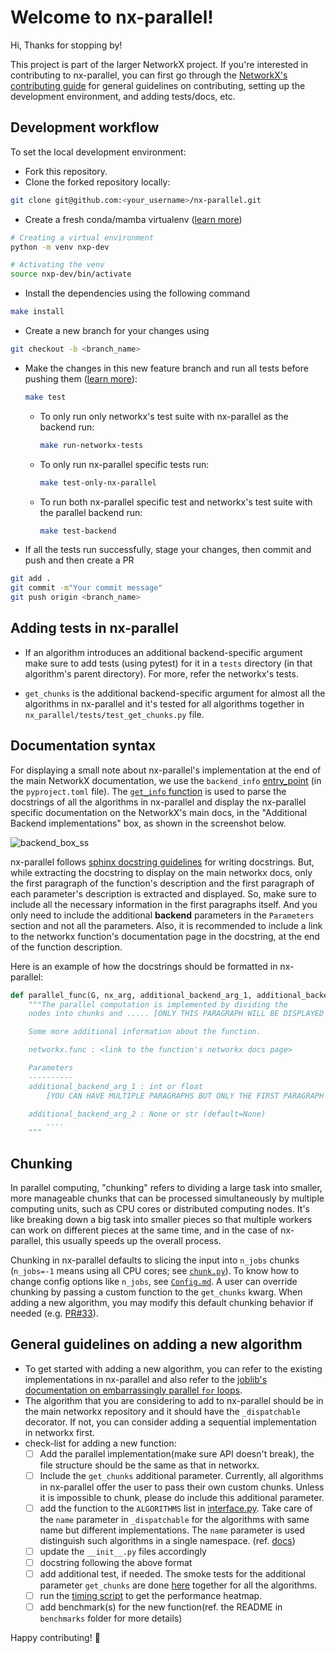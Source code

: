 # Welcome to nx-parallel!

Hi, Thanks for stopping by!

This project is part of the larger NetworkX project. If you're interested in contributing to nx-parallel, you can first go through the [NetworkX's contributing guide](https://github.com/networkx/networkx/blob/main/CONTRIBUTING.rst) for general guidelines on contributing, setting up the development environment, and adding tests/docs, etc.

## Development workflow

To set the local development environment:

- Fork this repository.
- Clone the forked repository locally:

```.sh
git clone git@github.com:<your_username>/nx-parallel.git
```

- Create a fresh conda/mamba virtualenv ([learn more](https://github.com/networkx/networkx/blob/main/CONTRIBUTING.rst#development-workflow))

```.sh
# Creating a virtual environment
python -m venv nxp-dev

# Activating the venv
source nxp-dev/bin/activate
```

- Install the dependencies using the following command

```.sh
make install
```

- Create a new branch for your changes using

```.sh
git checkout -b <branch_name>
```

- Make the changes in this new feature branch and run all tests before pushing them ([learn more](https://networkx.org/documentation/latest/reference/backends.html#testing-the-custom-backend)):

    ```.sh
    make test
    ```

    - To only run only networkx's test suite with nx-parallel as the backend run:

        ```.sh
        make run-networkx-tests
        ```
    
    - To only run nx-parallel specific tests run:

        ```.sh
        make test-only-nx-parallel
        ```

    - To run both nx-parallel specific test and networkx's test suite with the parallel backend run:

        ```.sh
        make test-backend
        ```

- If all the tests run successfully, stage your changes, then commit and push and then create a PR

```.sh
git add .
git commit -m"Your commit message"
git push origin <branch_name>
```

## Adding tests in nx-parallel

- If an algorithm introduces an additional backend-specific argument make sure to add tests (using pytest) for it in a `tests` directory (in that algorithm's parent directory). For more, refer the networkx's tests.

- `get_chunks` is the additional backend-specific argument for almost all the algorithms in nx-parallel and it's tested for all algorithms together in `nx_parallel/tests/test_get_chunks.py` file.

## Documentation syntax

For displaying a small note about nx-parallel's implementation at the end of the main NetworkX documentation, we use the `backend_info` [entry_point](https://packaging.python.org/en/latest/specifications/entry-points/#entry-points) (in the `pyproject.toml` file). The [`get_info` function](./_nx_parallel/__init__.py) is used to parse the docstrings of all the algorithms in nx-parallel and display the nx-parallel specific documentation on the NetworkX's main docs, in the "Additional Backend implementations" box, as shown in the screenshot below.

![backend_box_ss](./assets/images/backend_box_ss.png)

nx-parallel follows [sphinx docstring guidelines](https://the-ultimate-sphinx-tutorial.readthedocs.io/en/latest/_guide/_styleguides/docstrings-guidelines.html) for writing docstrings. But, while extracting the docstring to display on the main networkx docs, only the first paragraph of the function's description and the first paragraph of each parameter's description is extracted and displayed. So, make sure to include all the necessary information in the first paragraphs itself. And you only need to include the additional **backend** parameters in the `Parameters` section and not all the parameters. Also, it is recommended to include a link to the networkx function's documentation page in the docstring, at the end of the function description.

Here is an example of how the docstrings should be formatted in nx-parallel:

```.py
def parallel_func(G, nx_arg, additional_backend_arg_1, additional_backend_arg_2=None):
    """The parallel computation is implemented by dividing the
    nodes into chunks and ..... [ONLY THIS PARAGRAPH WILL BE DISPLAYED ON THE MAIN NETWORKX DOCS]

    Some more additional information about the function.

    networkx.func : <link to the function's networkx docs page>

    Parameters
    ----------
    additional_backend_arg_1 : int or float
        [YOU CAN HAVE MULTIPLE PARAGRAPHS BUT ONLY THE FIRST PARAGRAPH WILL BE DISPLAYED ON THE MAIN NETWORKX DOCS]

    additional_backend_arg_2 : None or str (default=None)
        ....
    """
```

## Chunking

In parallel computing, "chunking" refers to dividing a large task into smaller, more manageable chunks that can be processed simultaneously by multiple computing units, such as CPU cores or distributed computing nodes. It's like breaking down a big task into smaller pieces so that multiple workers can work on different pieces at the same time, and in the case of nx-parallel, this usually speeds up the overall process.

Chunking in nx-parallel defaults to slicing the input into `n_jobs` chunks (`n_jobs=-1` means using all CPU cores; see [`chunk.py`](./nx_parallel/utils/chunk.py)). To know how to change config options like `n_jobs`, see [`Config.md`](./Config.md). A user can override chunking by passing a custom function to the `get_chunks`  kwarg. When adding a new algorithm, you may modify this default chunking behavior if needed (e.g. [PR#33](https://github.com/networkx/nx-parallel/pull/33)).

## General guidelines on adding a new algorithm

- To get started with adding a new algorithm, you can refer to the existing implementations in nx-parallel and also refer to the [joblib's documentation on embarrassingly parallel `for` loops](https://joblib.readthedocs.io/en/latest/parallel.html).
- The algorithm that you are considering to add to nx-parallel should be in the main networkx repository and it should have the `_dispatchable` decorator. If not, you can consider adding a sequential implementation in networkx first.
- check-list for adding a new function:
  - [ ] Add the parallel implementation(make sure API doesn't break), the file structure should be the same as that in networkx.
  - [ ] Include the `get_chunks` additional parameter. Currently, all algorithms in nx-parallel offer the user to pass their own custom chunks. Unless it is impossible to chunk, please do include this additional parameter.
  - [ ] add the function to the `ALGORITHMS` list in [interface.py](./nx_parallel/interface.py). Take care of the `name` parameter in `_dispatchable` for the algorithms with same name but different implementations. The `name` parameter is used distinguish such algorithms in a single namespace. (ref. [docs](https://networkx.org/documentation/latest/reference/backends.html))
  - [ ] update the `__init__.py` files accordingly
  - [ ] docstring following the above format
  - [ ] add additional test, if needed. The smoke tests for the additional parameter `get_chunks` are done [here](https://github.com/networkx/nx-parallel/blob/main/nx_parallel/tests/test_get_chunks.py) together for all the algorithms.
  - [ ] run the [timing script](./timing/new_heatmaps/timing_individual_function.py) to get the performance heatmap.
  - [ ] add benchmark(s) for the new function(ref. the README in `benchmarks` folder for more details)

Happy contributing! 🎉
